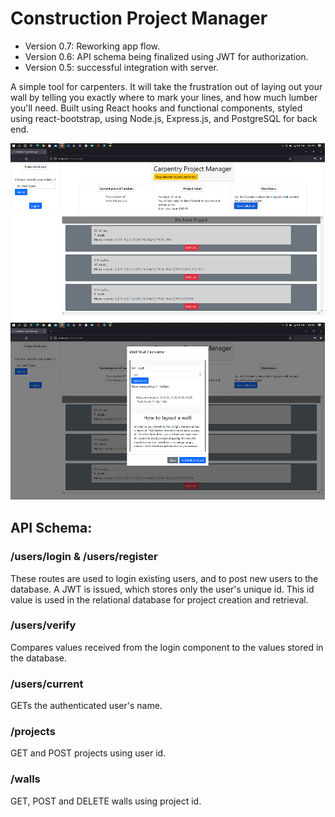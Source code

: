 # Construction Project Manager
* Version 0.7: Reworking app flow.
* Version 0.6: API schema being finalized using JWT for authorization.
* Version 0.5: successful integration with server.

A simple tool for carpenters. It will take the frustration out of laying out your wall by telling you exactly where to mark your lines, and how much lumber you'll need. 
Built using React hooks and functional components, styled using react-bootstrap, using Node.js, Express.js, and PostgreSQL for back end.

![Screenshot](public/calc_main.png)
![Screenshot](public/calc_modal.png)

## API Schema:
### /users/login & /users/register
These routes are used to login existing users, and to post new users to the database. A JWT is issued, which stores only the user's unique id. This id value is used in the relational database for project creation and retrieval.
### /users/verify
Compares values received from the login component to the values stored in the database.
### /users/current
GETs the authenticated user's name.
### /projects
GET and POST projects using user id.
### /walls
GET, POST and DELETE walls using project id.

